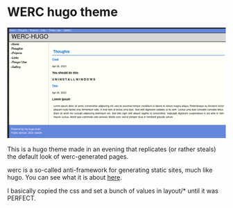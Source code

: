 # WERC hugo theme

![example](./example.png "How it looks")

This is a hugo theme made in an evening that replicates (or rather steals) the default look of werc-generated pages.

werc is a so-called anti-framework for generating static sites, much like hugo. You can see what it is about [here](http://werc.cat-v.org/).

I basically copied the css and set a bunch of values in layout/* until it was PERFECT.
